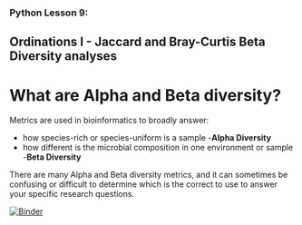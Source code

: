 ### Python Lesson 9: 

## Ordinations I - Jaccard and Bray-Curtis Beta Diversity analyses

# What are Alpha and Beta diversity?

Metrics are used in bioinformatics to broadly answer:

- how species-rich or species-uniform is a sample -**Alpha Diversity**
- how different is the microbial composition in one environment or sample -**Beta Diversity**

There are many Alpha and Beta diversity metrics, and it can sometimes be confusing or difficult to determine which is the correct to use to answer your specific research questions.


[![Binder](https://mybinder.org/badge_logo.svg)](https://mybinder.org/v2/gh/biovcnet/topic-python-Lesson9-bindercontent/master)
